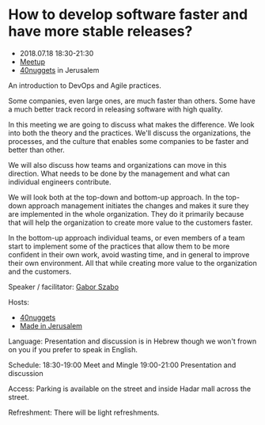 # How to develop software faster and have more stable releases?


* 2018.07.18 18:30-21:30
* [Meetup](https://www.meetup.com/Code-Mavens/events/252083358/)
* [40nuggets](https://40nuggets.com/) in Jerusalem

An introduction to DevOps and Agile practices.

Some companies, even large ones, are much faster than others.
Some have a much better track record in releasing software with high quality.

In this meeting we are going to discuss what makes the difference. We look into both the theory and the practices. We'll discuss the organizations, the processes, and the culture that enables some companies to be faster and better than other.

We will also discuss how teams and organizations can move in this direction. What needs to be done by the management and what can individual engineers contribute.

We will look both at the top-down and bottom-up approach.
In the top-down approach management initiates the changes and makes it sure they are implemented in the whole organization. They do it primarily because that will help the organization to create more value to the customers faster.

In the bottom-up approach individual teams, or even members of a team start to implement some of the practices that allow them to be more confident in their own work, avoid wasting time, and in general to improve their own environment. All that while creating more value to the organization and the customers.

Speaker / facilitator: [Gabor Szabo](https://www.linkedin.com/in/szabgab/)

Hosts:
* [40nuggets](https://40nuggets.com/)
* [Made in Jerusalem](http://madeinjlm.org/)

Language:
Presentation and discussion is in Hebrew though we won't frown on you if you prefer to speak in English.

Schedule:
18:30-19:00 Meet and Mingle
19:00-21:00 Presentation and discussion

Access:
Parking is available on the street and inside Hadar mall across the street.

Refreshment:
There will be light refreshments.

